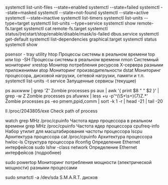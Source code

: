 systemctl list-unit-files --state=enabled
systemctl --state=failed
systemctl --state=masked
systemctl --state=not-found
systemctl --state=active
systemctl --state=inactive
systemctl list-timers
systemctl list-units --type=target
systemctl list-units --type=service
systemctl show remote-fs.target
systemctl cat remote-fs.target
systemctl status/(re)start/stop/enable/disable/mask/is-failed dbus.service
systemctl get-default
systemctl list-dependencies graphical.target
systemctl status
systemctl show

psensor - tray utility
htop Процессы системы в реальном времени
top или top -SH Процессы системы в реальном времени
nmon Системный мониторинг
xrestop Монитор потребления ресурсов X-сервера разными приложениями
atop Мониторинг производительности
dstat Мониторинг процессора, дисковой нагрузки, сетевой нагрузки, памяти и т.п.
systemctl list-units -t service Запущенные сервисы (текущие)

ps auxwww | grep 'Z' Zombie processes
ps aux | awk '{ print $8 " " $2 }' | grep -w Z Zombie processes
ps afuwwx | less +u -p'^(\S+\s+){7}Z.*' Zombie processes
ps -eo pmem,ppid,comm | sort -k 1 -r | head -21 | tail -20

ll /proc/2043805/exe Check path of process

watch grep MHz /proc/cpuinfo Частота ядер процессора в реальном времени
grep MHz /proc/cpuinfo Частота ядер процессора
cpufreq-info Набор утилит для масштабирования частоты процессора
lscpu Архитектура процессора
cat /proc/cpuinfo Архитектура процессора
hwloc-ls Структура процессора
ifconfig Определение Ethernet интерфейсов
sudo lshw -class network Определение Ethernet интерфейсов (подробнее)

sudo powertop Мониторинг потребления мощности (электрической мощности) разными процессами

sudo smartctl -a /dev/sda S.M.A.R.T. дисков
